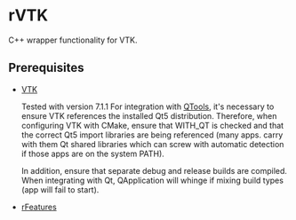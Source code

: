 # rVTK
C++ wrapper functionality for VTK.

## Prerequisites
- [VTK](http://www.vtk.org/)

  Tested with version 7.1.1
  For integration with [QTools](../../../QTools), it's necessary to ensure VTK references
  the installed Qt5 distribution. Therefore, when configuring VTK with CMake,
  ensure that WITH_QT is checked and that the correct Qt5 import libraries are being referenced
  (many apps. carry with them Qt shared libraries which can screw with automatic detection
  if those apps are on the system PATH).
  
  In addition, ensure that separate debug and release builds are compiled. When integrating with
  Qt, QApplication will whinge if mixing build types (app will fail to start).
  
- [rFeatures](../../../rFeatures)
